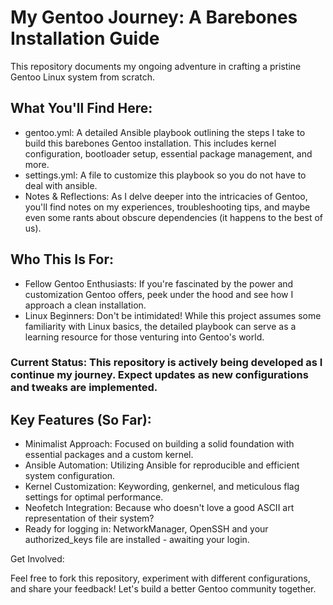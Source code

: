 # My Gentoo Journey: A Barebones Installation Guide 

This repository documents my ongoing adventure in crafting a pristine Gentoo Linux system from scratch.  

## What You'll Find Here:  

- gentoo.yml:   A detailed Ansible playbook outlining the steps I take to build this barebones Gentoo installation. This includes kernel configuration, bootloader setup, essential package management, and more.
- settings.yml: A file to customize this playbook so you do not have to deal with ansible.
- Notes & Reflections:  As I delve deeper into the intricacies of Gentoo, you'll find notes on my experiences, troubleshooting tips, and maybe even some rants about obscure dependencies (it happens to the best of us).

## Who This Is For:  

- Fellow Gentoo Enthusiasts:  If you're fascinated by the power and customization Gentoo offers, peek under the hood and see how I approach a clean installation.
- Linux Beginners:  Don't be intimidated! While this project assumes some familiarity with Linux basics, the detailed playbook can serve as a learning resource for those venturing into Gentoo's world.

### Current Status:  This repository is actively being developed as I continue my journey. Expect updates as new configurations and tweaks are implemented.  

## Key Features (So Far):  
- Minimalist Approach:  Focused on building a solid foundation with essential packages and a custom kernel.
- Ansible Automation:  Utilizing Ansible for reproducible and efficient system configuration.
- Kernel Customization:   Keywording, genkernel, and meticulous flag settings for optimal performance.
- Neofetch Integration:  Because who doesn't love a good ASCII art representation of their system?
- Ready for logging in: NetworkManager, OpenSSH and your authorized_keys file are installed - awaiting your login.

Get Involved:   

Feel free to fork this repository, experiment with different configurations, and share your feedback! Let's build a better Gentoo community together. 
